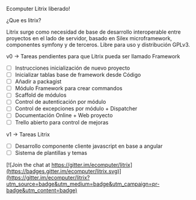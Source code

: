 Ecomputer Litrix liberado!

¿Que es litrix?

Litrix surge como necesidad de base de desarrollo interoperable entre proyectos en el lado de servidor, basado en Silex microframework, componentes symfony y de terceros.
Libre para uso y distribución GPLv3.

v0 -> Tareas pendientes para que Litrix pueda ser llamado Framework

- [ ] Instrucciones inicialización de nuevo proyecto
- [ ] Inicializar tablas base de framework desde Código
- [ ] Añadir a packagist
- [ ] Módulo Framework para crear commandos
- [ ] Scaffold de módulos
- [ ] Control de autenticación por módulo
- [ ] Control de excepciones por módulo + Dispatcher
- [ ] Documentación Online + Web proyecto
- [ ] Trello abierto para control de mejoras

v1 -> Tareas Litrix

- [ ] Desarrollo componente cliente javascript en base a angular
- [ ] Sistema de plantillas y temas

[![Join the chat at https://gitter.im/ecomputer/litrix](https://badges.gitter.im/ecomputer/litrix.svg)](https://gitter.im/ecomputer/litrix?utm_source=badge&utm_medium=badge&utm_campaign=pr-badge&utm_content=badge)